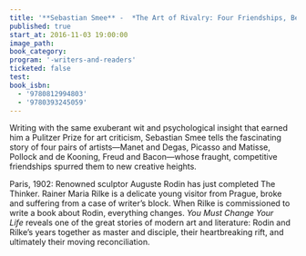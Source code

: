 ```yaml
---
title: '**Sebastian Smee** -  *The Art of Rivalry: Four Friendships, Betrayals, and Breakthroughs in Modern Art* <br><br> **Rachel Corbett** - *You Must Change Your Life: The Story of Rainer Maria Rilke and Auguste Rodin*'
published: true
start_at: 2016-11-03 19:00:00
image_path:
book_category:
program: '-writers-and-readers'
ticketed: false
test:
book_isbn:
  - '9780812994803'
  - '9780393245059'
---
```



Writing with the same exuberant wit and psychological insight that earned him a Pulitzer Prize for art criticism, Sebastian Smee tells the fascinating story of four pairs of artists—Manet and Degas, Picasso and Matisse, Pollock and de Kooning, Freud and Bacon—whose fraught, competitive friendships spurred them to new creative heights.

Paris, 1902: Renowned sculptor Auguste Rodin has just completed The Thinker. Rainer Maria Rilke is a delicate young visitor from Prague, broke and suffering from a case of writer’s block. When Rilke is commissioned to write a book about Rodin, everything changes. *You Must Change Your Life* reveals one of the great stories of modern art and literature: Rodin and Rilke’s years together as master and disciple, their heartbreaking rift, and ultimately their moving reconciliation.